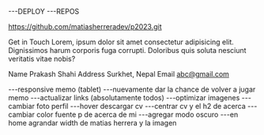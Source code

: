 ---DEPLOY
---REPOS

https://github.com/matiasherreradev/p2023.git

Get in Touch
Lorem, ipsum dolor sit amet consectetur adipisicing elit. Dignissimos harum corporis fuga corrupti. Doloribus quis soluta nesciunt veritatis vitae nobis?

Name
Prakash Shahi
Address
Surkhet, Nepal
Email
abc@gmail.com

---responsive memo (tablet)
---nuevamente dar la chance de volver a jugar memo
---actualizar links (absolutamente todos)
---optimizar imagenes
---cambiar foto perfil
---hover descargar cv
---centrar cv y el h2 de acerca
---cambiar color fuente p de acerca de mi
---agregar modo oscuro
---en home agrandar width de matias herrera y la imagen
